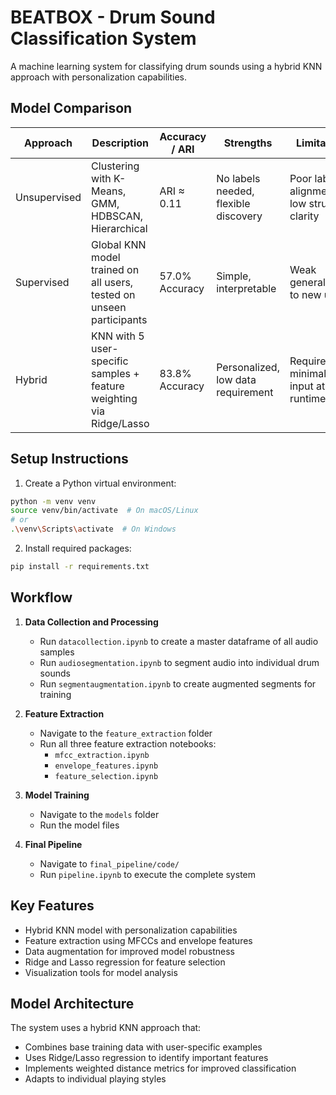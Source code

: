 # BEATBOX - Drum Sound Classification System

A machine learning system for classifying drum sounds using a hybrid KNN approach with personalization capabilities.

## Model Comparison

| Approach      | Description                                                                 | Accuracy / ARI | Strengths                              | Limitations                                   |
|---------------|-----------------------------------------------------------------------------|----------------|----------------------------------------|-----------------------------------------------|
| Unsupervised  | Clustering with K-Means, GMM, HDBSCAN, Hierarchical                         | ARI ≈ 0.11     | No labels needed, flexible discovery   | Poor label alignment, low structure clarity   |
| Supervised    | Global KNN model trained on all users, tested on unseen participants        | 57.0% Accuracy | Simple, interpretable                  | Weak generalization to new users              |
| Hybrid        | KNN with 5 user-specific samples + feature weighting via Ridge/Lasso        | 83.8% Accuracy | Personalized, low data requirement     | Requires minimal user input at runtime        |


## Setup Instructions

1. Create a Python virtual environment:
```bash
python -m venv venv
source venv/bin/activate  # On macOS/Linux
# or
.\venv\Scripts\activate  # On Windows
```

2. Install required packages:
```bash
pip install -r requirements.txt
```

## Workflow

1. **Data Collection and Processing**
   - Run `datacollection.ipynb` to create a master dataframe of all audio samples
   - Run `audiosegmentation.ipynb` to segment audio into individual drum sounds
   - Run `segmentaugmentation.ipynb` to create augmented segments for training

2. **Feature Extraction**
   - Navigate to the `feature_extraction` folder
   - Run all three feature extraction notebooks:
     - `mfcc_extraction.ipynb`
     - `envelope_features.ipynb`
     - `feature_selection.ipynb`

3. **Model Training**
   - Navigate to the `models` folder
   - Run the model files

4. **Final Pipeline**
   - Navigate to `final_pipeline/code/`
   - Run `pipeline.ipynb` to execute the complete system

## Key Features

- Hybrid KNN model with personalization capabilities
- Feature extraction using MFCCs and envelope features
- Data augmentation for improved model robustness
- Ridge and Lasso regression for feature selection
- Visualization tools for model analysis

## Model Architecture

The system uses a hybrid KNN approach that:
- Combines base training data with user-specific examples
- Uses Ridge/Lasso regression to identify important features
- Implements weighted distance metrics for improved classification
- Adapts to individual playing styles
